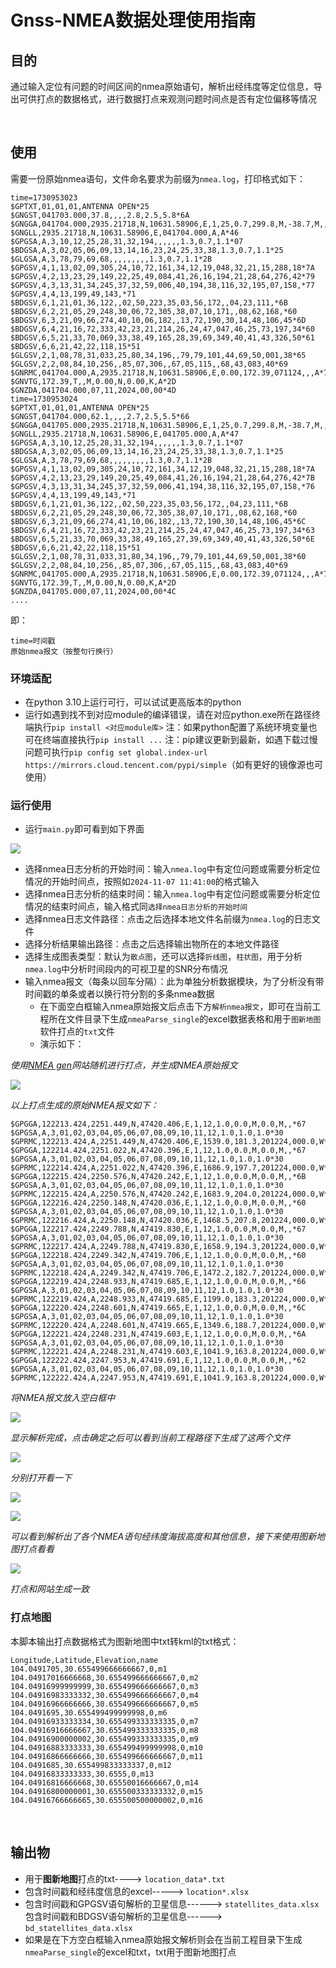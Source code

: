 # Gnss-NMEA数据处理使用指南
## 目的

通过输入定位有问题的时间区间的nmea原始语句，解析出经纬度等定位信息，导出可供打点的数据格式，进行数据打点来观测问题时间点是否有定位偏移等情况

<br>

## 使用

需要一份原始nmea语句，文件命名要求为前缀为`nmea.log`，打印格式如下：

```
time=1730953023
$GPTXT,01,01,01,ANTENNA OPEN*25
$GNGST,041703.000,37.8,,,,2.8,2.5,5.8*6A
$GNGGA,041704.000,2935.21718,N,10631.58906,E,1,25,0.7,299.8,M,-38.7,M,,*68
$GNGLL,2935.21718,N,10631.58906,E,041704.000,A,A*46
$GPGSA,A,3,10,12,25,28,31,32,194,,,,,,1.3,0.7,1.1*07
$BDGSA,A,3,02,05,06,09,13,14,16,23,24,25,33,38,1.3,0.7,1.1*25
$GLGSA,A,3,78,79,69,68,,,,,,,,,1.3,0.7,1.1*2B
$GPGSV,4,1,13,02,09,305,24,10,72,161,34,12,19,048,32,21,15,288,18*7A
$GPGSV,4,2,13,23,29,149,22,25,49,084,41,26,16,194,21,28,64,276,42*79
$GPGSV,4,3,13,31,34,245,37,32,59,006,40,194,38,116,32,195,07,158,*77
$GPGSV,4,4,13,199,49,143,*71
$BDGSV,6,1,21,01,36,122,,02,50,223,35,03,56,172,,04,23,111,*6B
$BDGSV,6,2,21,05,29,248,30,06,72,305,38,07,10,171,,08,62,168,*60
$BDGSV,6,3,21,09,66,274,40,10,06,182,,13,72,190,30,14,48,106,45*6D
$BDGSV,6,4,21,16,72,333,42,23,21,214,26,24,47,047,46,25,73,197,34*60
$BDGSV,6,5,21,33,70,069,33,38,49,165,28,39,69,349,40,41,43,326,50*61
$BDGSV,6,6,21,42,22,118,15*51
$GLGSV,2,1,08,78,31,033,25,80,34,196,,79,79,101,44,69,50,001,38*65
$GLGSV,2,2,08,84,10,256,,85,07,306,,67,05,115,,68,43,083,40*69
$GNRMC,041704.000,A,2935.21718,N,10631.58906,E,0.00,172.39,071124,,,A*7E
$GNVTG,172.39,T,,M,0.00,N,0.00,K,A*2D
$GNZDA,041704.000,07,11,2024,00,00*4D
time=1730953024
$GPTXT,01,01,01,ANTENNA OPEN*25
$GNGST,041704.000,62.1,,,,2.7,2.5,5.5*66
$GNGGA,041705.000,2935.21718,N,10631.58906,E,1,25,0.7,299.8,M,-38.7,M,,*69
$GNGLL,2935.21718,N,10631.58906,E,041705.000,A,A*47
$GPGSA,A,3,10,12,25,28,31,32,194,,,,,,1.3,0.7,1.1*07
$BDGSA,A,3,02,05,06,09,13,14,16,23,24,25,33,38,1.3,0.7,1.1*25
$GLGSA,A,3,78,79,69,68,,,,,,,,,1.3,0.7,1.1*2B
$GPGSV,4,1,13,02,09,305,24,10,72,161,34,12,19,048,32,21,15,288,18*7A
$GPGSV,4,2,13,23,29,149,20,25,49,084,41,26,16,194,21,28,64,276,42*7B
$GPGSV,4,3,13,31,34,245,37,32,59,006,41,194,38,116,32,195,07,158,*76
$GPGSV,4,4,13,199,49,143,*71
$BDGSV,6,1,21,01,36,122,,02,50,223,35,03,56,172,,04,23,111,*6B
$BDGSV,6,2,21,05,29,248,30,06,72,305,38,07,10,171,,08,62,168,*60
$BDGSV,6,3,21,09,66,274,41,10,06,182,,13,72,190,30,14,48,106,45*6C
$BDGSV,6,4,21,16,72,333,42,23,21,214,25,24,47,047,46,25,73,197,34*63
$BDGSV,6,5,21,33,70,069,33,38,49,165,27,39,69,349,40,41,43,326,50*6E
$BDGSV,6,6,21,42,22,118,15*51
$GLGSV,2,1,08,78,31,033,31,80,34,196,,79,79,101,44,69,50,001,38*60
$GLGSV,2,2,08,84,10,256,,85,07,306,,67,05,115,,68,43,083,40*69
$GNRMC,041705.000,A,2935.21718,N,10631.58906,E,0.00,172.39,071124,,,A*7F
$GNVTG,172.39,T,,M,0.00,N,0.00,K,A*2D
$GNZDA,041705.000,07,11,2024,00,00*4C
....
```

即：

```shell
time=时间戳
原始nmea报文（按整句行换行）
```

### 环境适配

* 在python 3.10上运行可行，可以试试更高版本的python
* 运行如遇到找不到对应module的编译错误，请在对应python.exe所在路径终端执行`pip install <对应module库>`
  注：如果python配置了系统环境变量也可在终端直接执行`pip install ...`
  注：pip建议更新到最新，如遇下载过慢问题可执行`pip config set global.index-url https://mirrors.cloud.tencent.com/pypi/simple`（如有更好的镜像源也可使用）

### 运行使用

* 运行`main.py`即可看到如下界面

![](https://myblog-1308923350.cos.ap-guangzhou.myqcloud.com/img/20241220200950.png)

* 选择nmea日志分析的开始时间：输入`nmea.log`中有定位问题或需要分析定位情况的开始时间点，按照如`2024-11-07 11:41:00`的格式输入
* 选择nmea日志分析的结束时间：输入`nmea.log`中有定位问题或需要分析定位情况的结束时间点，输入格式同`选择nmea日志分析的开始时间`
* 选择nmea日志文件路径：点击之后选择本地文件名前缀为`nmea.log`的日志文件
* 选择分析结果输出路径：点击之后选择输出物所在的本地文件路径
* 选择生成图表类型：默认为`散点图`，还可以选择`折线图`，`柱状图`，用于分析`nmea.log`中分析时间段内的可视卫星的SNR分布情况
* 输入nmea报文（每条以回车分隔）：此为单独分析数据模块，为了分析没有带时间戳的单条或者以换行符分割的多条nmea数据
  * 在下面空白框输入nmea原始报文后点击下方`解析nmea报文`，即可在当前工程所在文件目录下生成`nmeaParse_single`的excel数据表格和用于`图新地图`软件打点的`txt`文件
  * 演示如下：

*使用[NMEA gen](https://nmeagen.org/)网站随机进行打点，并生成NMEA原始报文*

![](https://myblog-1308923350.cos.ap-guangzhou.myqcloud.com/img/20241220202851.png)

*以上打点生成的原始NMEA报文如下：*

```
$GPGGA,122213.424,2251.449,N,47420.406,E,1,12,1.0,0.0,M,0.0,M,,*67
$GPGSA,A,3,01,02,03,04,05,06,07,08,09,10,11,12,1.0,1.0,1.0*30
$GPRMC,122213.424,A,2251.449,N,47420.406,E,1539.0,181.3,201224,000.0,W*41
$GPGGA,122214.424,2251.022,N,47420.396,E,1,12,1.0,0.0,M,0.0,M,,*67
$GPGSA,A,3,01,02,03,04,05,06,07,08,09,10,11,12,1.0,1.0,1.0*30
$GPRMC,122214.424,A,2251.022,N,47420.396,E,1686.9,197.7,201224,000.0,W*4C
$GPGGA,122215.424,2250.576,N,47420.242,E,1,12,1.0,0.0,M,0.0,M,,*6B
$GPGSA,A,3,01,02,03,04,05,06,07,08,09,10,11,12,1.0,1.0,1.0*30
$GPRMC,122215.424,A,2250.576,N,47420.242,E,1683.9,204.0,201224,000.0,W*4B
$GPGGA,122216.424,2250.148,N,47420.036,E,1,12,1.0,0.0,M,0.0,M,,*60
$GPGSA,A,3,01,02,03,04,05,06,07,08,09,10,11,12,1.0,1.0,1.0*30
$GPRMC,122216.424,A,2250.148,N,47420.036,E,1468.5,207.8,201224,000.0,W*40
$GPGGA,122217.424,2249.788,N,47419.830,E,1,12,1.0,0.0,M,0.0,M,,*67
$GPGSA,A,3,01,02,03,04,05,06,07,08,09,10,11,12,1.0,1.0,1.0*30
$GPRMC,122217.424,A,2249.788,N,47419.830,E,1658.9,194.3,201224,000.0,W*48
$GPGGA,122218.424,2249.342,N,47419.706,E,1,12,1.0,0.0,M,0.0,M,,*60
$GPGSA,A,3,01,02,03,04,05,06,07,08,09,10,11,12,1.0,1.0,1.0*30
$GPRMC,122218.424,A,2249.342,N,47419.706,E,1472.2,182.7,201224,000.0,W*4D
$GPGGA,122219.424,2248.933,N,47419.685,E,1,12,1.0,0.0,M,0.0,M,,*66
$GPGSA,A,3,01,02,03,04,05,06,07,08,09,10,11,12,1.0,1.0,1.0*30
$GPRMC,122219.424,A,2248.933,N,47419.685,E,1199.0,183.3,201224,000.0,W*4C
$GPGGA,122220.424,2248.601,N,47419.665,E,1,12,1.0,0.0,M,0.0,M,,*6C
$GPGSA,A,3,01,02,03,04,05,06,07,08,09,10,11,12,1.0,1.0,1.0*30
$GPRMC,122220.424,A,2248.601,N,47419.665,E,1349.6,188.7,201224,000.0,W*40
$GPGGA,122221.424,2248.231,N,47419.603,E,1,12,1.0,0.0,M,0.0,M,,*6A
$GPGSA,A,3,01,02,03,04,05,06,07,08,09,10,11,12,1.0,1.0,1.0*30
$GPRMC,122221.424,A,2248.231,N,47419.603,E,1041.9,163.8,201224,000.0,W*48
$GPGGA,122222.424,2247.953,N,47419.691,E,1,12,1.0,0.0,M,0.0,M,,*62
$GPGSA,A,3,01,02,03,04,05,06,07,08,09,10,11,12,1.0,1.0,1.0*30
$GPRMC,122222.424,A,2247.953,N,47419.691,E,1041.9,163.8,201224,000.0,W*40
```

*将NMEA报文放入空白框中*

![](https://myblog-1308923350.cos.ap-guangzhou.myqcloud.com/img/20241220203201.png)

*显示解析完成，点击确定之后可以看到当前工程路径下生成了这两个文件*

![](https://myblog-1308923350.cos.ap-guangzhou.myqcloud.com/img/20241220203329.png)

*分别打开看一下*

![](https://myblog-1308923350.cos.ap-guangzhou.myqcloud.com/img/20241220205258.png)

![](https://myblog-1308923350.cos.ap-guangzhou.myqcloud.com/img/20241221004706.png)



*可以看到解析出了各个NMEA语句经纬度海拔高度和其他信息，接下来使用图新地图打点看看*

![](https://myblog-1308923350.cos.ap-guangzhou.myqcloud.com/img/20241220205439.png)

*打点和网站生成一致*

### 打点地图

本脚本输出打点数据格式为图新地图中txt转kml的txt格式：

```
Longitude,Latitude,Elevation,name
104.0491705,30.655499666666667,0,m1
104.04917016666668,30.655499666666667,0,m2
104.04916999999999,30.655499666666667,0,m3
104.04916983333332,30.655499666666667,0,m4
104.04916966666666,30.655499666666667,0,m5
104.0491695,30.655499499999998,0,m6
104.04916933333334,30.655499333333335,0,m7
104.04916916666667,30.655499333333335,0,m8
104.04916900000002,30.655499333333335,0,m9
104.04916883333333,30.655499499999998,0,m10
104.04916866666666,30.655499666666667,0,m11
104.0491685,30.655499833333337,0,m12
104.04916833333333,30.6555,0,m13
104.04916816666668,30.65550016666667,0,m14
104.04916800000001,30.655500333333332,0,m15
104.04916766666665,30.655500500000002,0,m16
```

<br>

## 输出物

* 用于**图新地图**打点的txt----> `location_data*.txt`
* 包含时间戳和经纬度信息的excel-----> `location*.xlsx`
* 包含时间戳和GPGSV语句解析的卫星信息------> `statellites_data.xlsx`
  包含时间戳和BDGSV语句解析的卫星信息------> `bd_statellites_data.xlsx`
* 如果是在下方空白框输入nmea原始报文解析则会在当前工程目录下生成`nmeaParse_single`的excel和txt，txt用于图新地图打点
